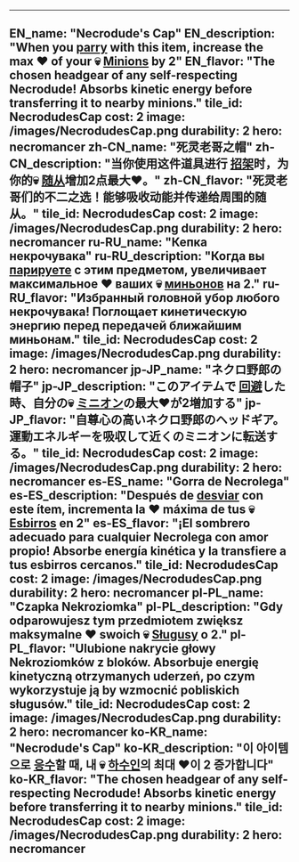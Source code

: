 ---

EN_name: "Necrodude's Cap"
EN_description: "When you  <u>parry</u> with this item, increase the max ❤️ of your 💀 <u>Minions</u> by 2"
EN_flavor: "The chosen headgear of any self-respecting Necrodude! Absorbs kinetic energy before transferring it to nearby minions."
tile_id: NecrodudesCap
cost: 2
image: /images/NecrodudesCap.png
durability: 2
hero: necromancer
zh-CN_name: "死灵老哥之帽"
zh-CN_description: "当你使用这件道具进行 <u>招架</u>时，为你的💀 <u>随从</u>增加2点最大❤️。"
zh-CN_flavor: "死灵老哥们的不二之选！能够吸收动能并传递给周围的随从。"
tile_id: NecrodudesCap
cost: 2
image: /images/NecrodudesCap.png
durability: 2
hero: necromancer
ru-RU_name: "Кепка некрочувака"
ru-RU_description: "Когда вы  <u>парируете</u> c этим предметом, увеличивает максимальное ❤️ ваших 💀 <u>миньонов</u> на 2."
ru-RU_flavor: "Избранный головной убор любого некрочувака! Поглощает кинетическую энергию перед передачей ближайшим миньонам."
tile_id: NecrodudesCap
cost: 2
image: /images/NecrodudesCap.png
durability: 2
hero: necromancer
jp-JP_name: "ネクロ野郎の帽子"
jp-JP_description: "このアイテムで <u>回避</u>した時、自分の💀 <u>ミニオン</u>の最大❤️が2増加する"
jp-JP_flavor: "自尊心の高いネクロ野郎のヘッドギア。運動エネルギーを吸収して近くのミニオンに転送する。"
tile_id: NecrodudesCap
cost: 2
image: /images/NecrodudesCap.png
durability: 2
hero: necromancer
es-ES_name: "Gorra de Necrolega"
es-ES_description: "Después de  <u>desviar</u> con este ítem, incrementa la ❤️ máxima de tus 💀 <u>Esbirros</u> en 2"
es-ES_flavor: "¡El sombrero adecuado para cualquier Necrolega con amor propio! Absorbe energía kinética y la transfiere a tus esbirros cercanos."
tile_id: NecrodudesCap
cost: 2
image: /images/NecrodudesCap.png
durability: 2
hero: necromancer
pl-PL_name: "Czapka Nekroziomka"
pl-PL_description: "Gdy odparowujesz tym przedmiotem zwiększ maksymalne ❤️ swoich 💀 <u>Sługusy</u> o 2."
pl-PL_flavor: "Ulubione nakrycie głowy Nekroziomków z bloków. Absorbuje energię kinetyczną otrzymanych uderzeń, po czym wykorzystuje ją by wzmocnić pobliskich sługusów."
tile_id: NecrodudesCap
cost: 2
image: /images/NecrodudesCap.png
durability: 2
hero: necromancer
ko-KR_name: "Necrodude's Cap"
ko-KR_description: "이 아이템으로  <u>응수</u>할 때, 내 💀 <u>하수인</u>의 최대 ❤️이 2 증가합니다"
ko-KR_flavor: "The chosen headgear of any self-respecting Necrodude! Absorbs kinetic energy before transferring it to nearby minions."
tile_id: NecrodudesCap
cost: 2
image: /images/NecrodudesCap.png
durability: 2
hero: necromancer
---